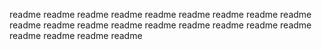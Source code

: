 readme
readme
readme
readme
readme
readme
readme
readme
readme
readme
readme
readme
readme
readme
readme
readme
readme
readme
readme
readme
readme
readme
